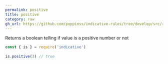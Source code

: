 ```yaml
---
permalink: positive
title: positive
category: raw
gh_url: https://github.com/poppinss/indicative-rules/tree/develop/src/raw/positive.ts
---
```


Returns a boolean telling if value is a positive number or not
 
```js
const { is } = require('indicative')
 
is.positive(3) // true
```